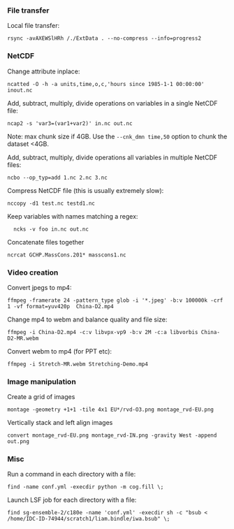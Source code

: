 ### File transfer

Local file transfer:
```
rsync -avAXEWSlHRh /./ExtData . --no-compress --info=progress2
```

### NetCDF

Change attribute inplace:
```
ncatted -O -h -a units,time,o,c,'hours since 1985-1-1 00:00:00' inout.nc
```

Add, subtract, multiply, divide operations on variables in a single NetCDF file:
```
ncap2 -s 'var3=(var1+var2)' in.nc out.nc
```

Note: max chunk size if 4GB. Use the `--cnk_dmn time,50` option to chunk the dataset <4GB.

Add, subtract, multiply, divide operations all variables in multiple NetCDF files:
```
ncbo --op_typ=add 1.nc 2.nc 3.nc
```

Compress NetCDF file (this is usually extremely slow):
```
nccopy -d1 test.nc testd1.nc
```

Keep variables with names matching a regex:
```
  ncks -v foo in.nc out.nc
```

Concatenate files together
```
ncrcat GCHP.MassCons.201* masscons1.nc
```

### Video creation

Convert jpegs to mp4:
```
ffmpeg -framerate 24 -pattern_type glob -i '*.jpeg' -b:v 100000k -crf 1 -vf format=yuv420p  China-D2.mp4
```

Change mp4 to webm and balance quality and file size:
```
ffmpeg -i China-D2.mp4 -c:v libvpx-vp9 -b:v 2M -c:a libvorbis China-D2-MR.webm
```

Convert webm to mp4 (for PPT etc):
```
ffmpeg -i Stretch-MR.webm Stretching-Demo.mp4
```

### Image manipulation
Create a grid of images
```
montage -geometry +1+1 -tile 4x1 EU*/rvd-O3.png montage_rvd-EU.png
```

Vertically stack and left align images
```
convert montage_rvd-EU.png montage_rvd-IN.png -gravity West -append out.png
```

### Misc

Run a command in each directory with a file:
```
find -name conf.yml -execdir python -m cog.fill \;
```

Launch LSF job for each directory with a file:
```
find sg-ensemble-2/c180e -name 'conf.yml' -execdir sh -c "bsub < /home/IDC-ID-74944/scratch1/liam.bindle/iwa.bsub" \;
```
